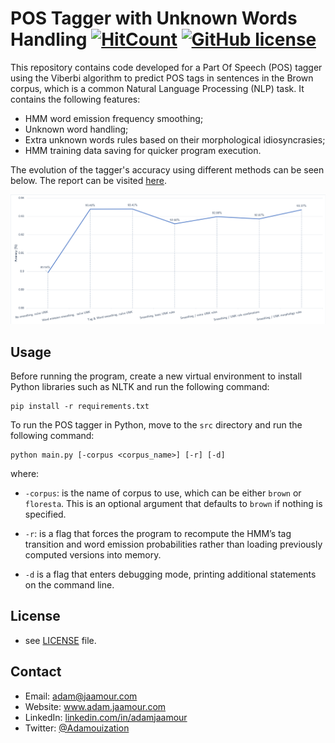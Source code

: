 # POS Tagger with Unknown Words Handling [![HitCount](http://hits.dwyl.com/Adamouization/POS-Tagging-and-Unknown-Words.svg)](http://hits.dwyl.com/Adamouization/POS-Tagging-and-Unknown-Words) [![GitHub license](https://img.shields.io/github/license/Adamouization/POS-Tagging-and-Unknown-Words)](https://github.com/Adamouization/POS-Tagging-and-Unknown-Words/blob/master/LICENSE)

This repository contains code developed for a Part Of Speech (POS) tagger using the Viberbi algorithm to predict POS tags in sentences in the Brown corpus, which is a common Natural Language Processing (NLP) task. It contains the following features:
  * HMM word emission frequency smoothing;
  * Unknown word handling;
  * Extra unknown words rules based on their morphological idiosyncrasies;
  * HMM training data saving for quicker program execution.

The evolution of the tagger's accuracy using different methods can be seen below. The report can be visited [here](https://github.com/Adamouization/POS-Tagging-and-Unknown-Words/blob/master/report/report.pdf).

![alt text](https://raw.githubusercontent.com/Adamouization/POS-Tagging-and-Unknown-Words/master/report/accuracy_evolution.png?token=AEI7XLFLK2XMOVTE2HPSKRC7R5M6A)

## Usage

Before running the program, create a new virtual environment to install Python libraries such as NLTK and run the following command:

```
pip install -r requirements.txt
```

To run the POS tagger in Python, move to the `src` directory and run the following command:

```
python main.py [-corpus <corpus_name>] [-r] [-d]
```

where:

* `-corpus`: is the name of corpus to use, which can be either `brown` or `floresta`. This is an optional argument that defaults to `brown` if nothing is specified.

* `-r`: is a flag that forces the program to recompute the HMM’s tag transition and word emission probabilities rather than loading previously computed versions into memory.

* `-d` is a flag that enters debugging mode, printing additional statements on the command line.

## License 
* see [LICENSE](https://github.com/Adamouization/POS-Tagging-and-Unknown-Words/blob/master/LICENSE) file.

## Contact
* Email: adam@jaamour.com
* Website: www.adam.jaamour.com
* LinkedIn: [linkedin.com/in/adamjaamour](https://www.linkedin.com/in/adamjaamour/)
* Twitter: [@Adamouization](https://twitter.com/Adamouization)
